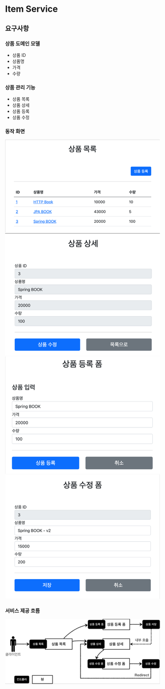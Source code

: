 # Item Service

## 요구사항

### 상품 도메인 모델

* 상품 ID
* 상품명
* 가격
* 수량

### 상품 관리 기능

* 상품 목록
* 상품 상세
* 상품 등록
* 상품 수정

### 동작 화면
![상품목록.png](img%2F%EC%83%81%ED%92%88%EB%AA%A9%EB%A1%9D.png)
![상품상세.png](img%2F%EC%83%81%ED%92%88%EC%83%81%EC%84%B8.png)
![상품등록폼.png](img%2F%EC%83%81%ED%92%88%EB%93%B1%EB%A1%9D%ED%8F%BC.png)
![상품수정폼.png](img%2F%EC%83%81%ED%92%88%EC%88%98%EC%A0%95%ED%8F%BC.png)

### 서비스 제공 흐름
![서비스_제공_흐름.png](img%2F%EC%84%9C%EB%B9%84%EC%8A%A4_%EC%A0%9C%EA%B3%B5_%ED%9D%90%EB%A6%84.png)